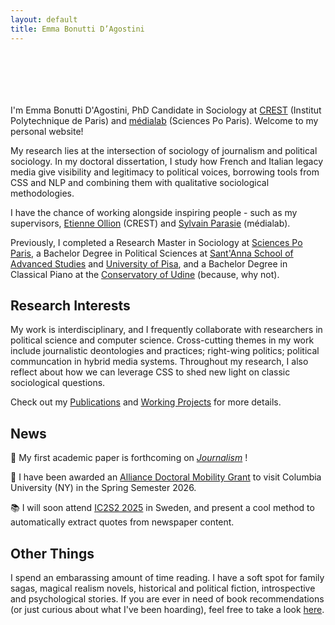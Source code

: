 ```yaml
---
layout: default
title: Emma Bonutti D’Agostini
---
```


<div style="height: 70px;"></div>

I'm Emma Bonutti D'Agostini, PhD Candidate in Sociology at [CREST](https://crest.science) (Institut Polytechnique de Paris) and [médialab](https://medialab.sciencespo.fr) (Sciences Po Paris). Welcome to my personal website!

My research lies at the intersection of sociology of journalism and political sociology. In my doctoral dissertation, I study how French and Italian legacy media give visibility and legitimacy to political voices, borrowing tools from CSS and NLP and combining them with qualitative sociological methodologies.

I have the chance of working alongside inspiring people - such as my supervisors, [Etienne Ollion](https://ollion.cnrs.fr) (CREST) and [Sylvain Parasie](https://sylvainparasie.org) (médialab).

Previously, I completed a Research Master in Sociology at [Sciences Po Paris](https://www.sciencespo.fr/fr/), a Bachelor Degree in Political Sciences at [Sant'Anna School of Advanced Studies](https://www.santannapisa.it/it) and [University of Pisa](https://www.unipi.it), and a Bachelor Degree in Classical Piano at the [Conservatory of Udine](https://www.conservatorio.udine.it) (because, why not).

## Research Interests

My work is interdisciplinary, and I frequently collaborate with researchers in political science and computer science. Cross-cutting themes in my work include journalistic deontologies and practices; right-wing politics; political communcation in hybrid media systems. Throughout my research, I also reflect about how we can leverage CSS to shed new light on classic sociological questions.

Check out my [Publications](https://emmabonuttidagostini.github.io/publications) and [Working Projects](https://emmabonuttidagostini.github.io/projects) for more details. 

## News

🌟 My first academic paper is forthcoming on *[Journalism](https://journals.sagepub.com/home/jou)* !

🌆 I have been awarded an [Alliance Doctoral Mobility Grant](https://alliance.columbia.edu/alliance-call-doctoral-mobility) to visit Columbia University (NY) in the Spring Semester 2026.

📚 I will soon attend [IC2S2 2025](https://www.ic2s2-2025.org) in Sweden, and present a cool method to automatically extract quotes from newspaper content.


## Other Things

I spend an embarassing amount of time reading. I have a soft spot for family sagas, magical realism novels, historical and political fiction, introspective and psychological stories. If you are ever in need of book recommendations (or just curious about what I've been hoarding), feel free to take a look [here](https://www.goodreads.com/user/show/159351686-emma-bonutti).

<div style="height: 70px;"></div>
